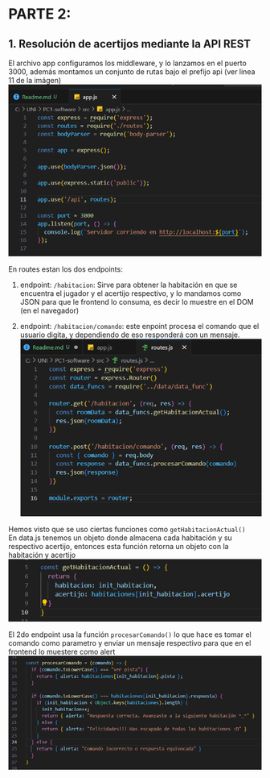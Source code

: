 # PARTE 2:  
## 1. Resolución de acertijos mediante la API REST 
El archivo app configuramos los middleware, y lo lanzamos en el puerto 3000, además montamos un conjunto de rutas bajo el prefijo api (ver linea 11 de la imágen)
![](img/src-1.png)  

En routes estan los dos endpoints:  
1. endpoint: `/habitacion`: Sirve para obtener la habitación en que se encuentra el jugador y el acertijo respectivo, y lo mandamos como JSON para que le frontend lo consuma, es decir lo muestre en el DOM (en el navegador)  
  
2. endpoint: `/habitacion/comando`:  este enpoint procesa el comando que el usuario digita, y dependiendo de eso responderá con un mensaje.
![](img/src-2.png)  
  
Hemos visto que se uso ciertas funciones como `getHabitacionActual()`  
En data.js tenemos un objeto donde almacena cada habitación y su respectivo acertijo, entonces esta función retorna un objeto con la habitación y acertijo
![](img/data_func-1.png)    
  
El 2do endpoint usa la función `procesarComando()` lo que hace es tomar el comando como parametro y enviar un mensaje respectivo para que en el frontend lo muestere como alert
![](img/data_func-2.png)  